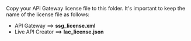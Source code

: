 Copy your API Gateway license file to this folder. It's important to keep the name of the license file as follows:

* API Gateway ==> **ssg_license.xml**
* Live API Creator ==> **lac_license.json**